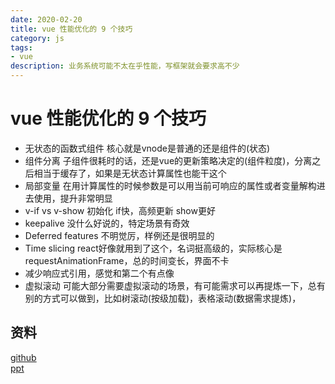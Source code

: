 ```yaml
---
date: 2020-02-20
title: vue 性能优化的 9 个技巧
category: js
tags:
- vue
description: 业务系统可能不太在乎性能，写框架就会要求高不少
---
```

# vue 性能优化的 9 个技巧

- 无状态的函数式组件 核心就是vnode是普通的还是组件的(状态)
- 组件分离 子组件很耗时的话，还是vue的更新策略决定的(组件粒度)，分离之后相当于缓存了，如果是无状态计算属性也能干这个
- 局部变量 在用计算属性的时候参数是可以用当前可响应的属性或者变量解构进去使用，提升非常明显
- v-if vs v-show 初始化 if快，高频更新 show更好
- keepalive 没什么好说的，特定场景有奇效
- Deferred features 不明觉厉，样例还是很明显的
- Time slicing react好像就用到了这个，名词挺高级的，实际核心是requestAnimationFrame，总的时间变长，界面不卡
- 减少响应式引用，感觉和第二个有点像
- 虚拟滚动 可能大部分需要虚拟滚动的场景，有可能需求可以再提炼一下，总有别的方式可以做到，比如树滚动(按级加载)，表格滚动(数据需求提炼)，

## 资料
[github](https://github.com/Akryum/vue-9-perf-secrets)  
[ppt](https://slides.com/akryum/vueconfus-2019)


